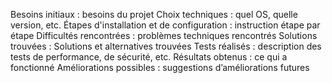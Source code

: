 Besoins initiaux : besoins du projet
Choix techniques : quel OS, quelle version, etc.
Étapes d'installation et de configuration : instruction étape par étape
Difficultés rencontrées : problèmes techniques rencontrés
Solutions trouvées : Solutions et alternatives trouvées
Tests réalisés : description des tests de performance, de sécurité, etc.
Résultats obtenus : ce qui a fonctionné
Améliorations possibles : suggestions d’améliorations futures
